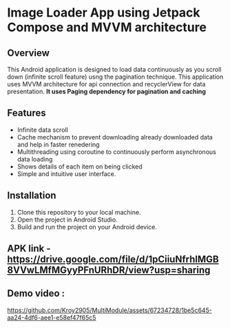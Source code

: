 # Image Loader App using Jetpack Compose and MVVM architecture

## Overview
This Android application is designed to load data continuously as you scroll down (infinite scroll feature) usng the pagination technique. This application uses MVVM architecture for api connection and recyclerView for data presentation. **It uses Paging dependency for pagination and caching**

## Features
- Infinite data scroll
- Cache mechanism to prevent downloading already downloaded data  and help in faster renedering
- Multithreading using coroutine to continuously perform asynchronous data loading
- Shows details of each item on being clicked
- Simple and intuitive user interface.

## Installation
1. Clone this repository to your local machine.
2. Open the project in Android Studio.
3. Build and run the project on your Android device.

## APK link - https://drive.google.com/file/d/1pCiiuNfrhlMGB8VVwLMfMGyyPFnURhDR/view?usp=sharing

## Demo video :

https://github.com/Kroy2905/MultiModule/assets/67234728/1be5c645-aa24-4df6-aee1-e58ef47f65c5








